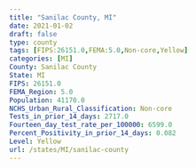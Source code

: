 ```yaml
---
title: "Sanilac County, MI"
date: 2021-01-02
draft: false
type: county
tags: [FIPS:26151.0,FEMA:5.0,Non-core,Yellow]
categories: [MI]
County: Sanilac County
State: MI
FIPS: 26151.0
FEMA_Region: 5.0
Population: 41170.0
NCHS_Urban_Rural_Classification: Non-core
Tests_in_prior_14_days: 2717.0
Fourteen_day_test_rate_per_100000: 6599.0
Percent_Positivity_in_prior_14_days: 0.082
Level: Yellow
url: /states/MI/sanilac-county
---
```



